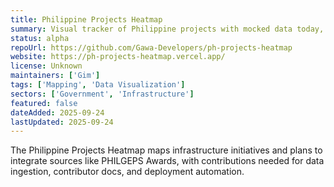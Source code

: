 ```yaml
---
title: Philippine Projects Heatmap
summary: Visual tracker of Philippine projects with mocked data today, heading toward live datasets and contributor workflows.
status: alpha
repoUrl: https://github.com/Gawa-Developers/ph-projects-heatmap
website: https://ph-projects-heatmap.vercel.app/
license: Unknown
maintainers: ['Gim']
tags: ['Mapping', 'Data Visualization']
sectors: ['Government', 'Infrastructure']
featured: false
dateAdded: 2025-09-24
lastUpdated: 2025-09-24
---
```


The Philippine Projects Heatmap maps infrastructure initiatives and plans to integrate sources like PHILGEPS Awards, with contributions needed for data ingestion, contributor docs, and deployment automation.
